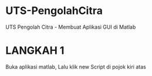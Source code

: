 # UTS-PengolahCitra
UTS Pengolah Citra - Membuat Aplikasi GUI di Matlab


# LANGKAH 1
Buka aplikasi matlab, Lalu klik new Script di pojok kiri atas



